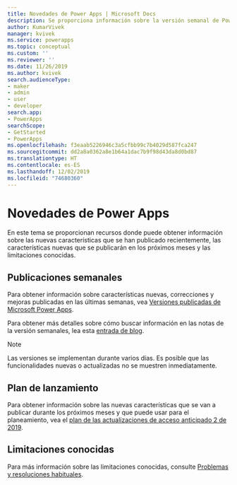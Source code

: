 ```yaml
---
title: Novedades de Power Apps | Microsoft Docs
description: Se proporciona información sobre la versión semanal de Power Apps y las notas de la versión
author: KumarVivek
manager: kvivek
ms.service: powerapps
ms.topic: conceptual
ms.custom: ''
ms.reviewer: ''
ms.date: 11/26/2019
ms.author: kvivek
search.audienceType:
- maker
- admin
- user
- developer
search.app:
- PowerApps
searchScope:
- GetStarted
- PowerApps
ms.openlocfilehash: f3eaab5226946c3a5cfbb99c7b4029d587fca247
ms.sourcegitcommit: dd2a8a0362a8e1b64a1dac7b9f98d43da8d0bd87
ms.translationtype: HT
ms.contentlocale: es-ES
ms.lasthandoff: 12/02/2019
ms.locfileid: "74680360"
---
```

# <a name="whats-new-in-power-apps"></a>Novedades de Power Apps

En este tema se proporcionan recursos donde puede obtener información sobre las nuevas características que se han publicado recientemente, las características nuevas que se publicarán en los próximos meses y las limitaciones conocidas.

## <a name="weekly-releases"></a>Publicaciones semanales

Para obtener información sobre características nuevas, correcciones y mejoras publicadas en las últimas semanas, vea [Versiones publicadas de Microsoft Power Apps](https://docs.microsoft.com/business-applications-release-notes/powerplatform/released-versions/powerapps).

Para obtener más detalles sobre cómo buscar información en las notas de la versión semanales, lea esta [entrada de blog](https://powerapps.microsoft.com/blog/stay-tuned-with-the-latest-features-and-fixes-through-powerapps-weekly-release-notes/).

> [!NOTE]
> Las versiones se implementan durante varios días. Es posible que las funcionalidades nuevas o actualizadas no se muestren inmediatamente.

## <a name="release-plan"></a>Plan de lanzamiento

Para obtener información sobre las nuevas características que se van a publicar durante los próximos meses y que puede usar para el planeamiento, vea el [plan de las actualizaciones de acceso anticipado 2 de 2019](https://docs.microsoft.com/power-platform-release-plan/2019wave2/microsoft-powerapps/planned-features).

## <a name="known-limitations"></a>Limitaciones conocidas

Para más información sobre las limitaciones conocidas, consulte [Problemas y resoluciones habituales](common-issues-and-resolutions.md).
